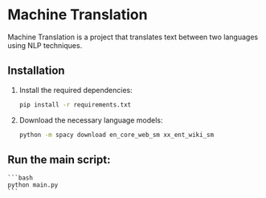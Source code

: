 # Machine Translation

Machine Translation is a project that translates text between two languages using NLP techniques.

## Installation

1. Install the required dependencies:
   ```bash
   pip install -r requirements.txt
   ```

2. Download the necessary language models:
    ```bash
    python -m spacy download en_core_web_sm xx_ent_wiki_sm
    ```

## Run the main script:
    ```bash
    python main.py
    ```
